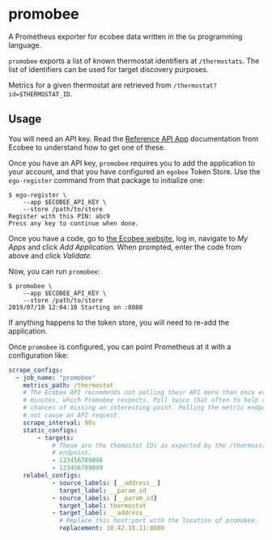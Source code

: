 # promobee

A Prometheus exporter for ecobee data written in the `Go` programming language.

`promobee` exports a list of known thermostat identifiers at `/thermostats`. The
list of identifiers can be used for target discovery purposes.

Metrics for a given thermostat are retrieved from
`/thermostat?id=$THERMOSTAT_ID`.

## Usage

You will need an API key. Read the [Reference API
App](https://www.ecobee.com/home/developer/api/sample-apps/reference-api-app.shtml)
documentation from Ecobee to understand how to get one of these.

Once you have an API key, `promobee` requires you to add the application to your
account, and that you have configured an `egobee` Token Store. Use the
`ego-register` command from that package to initialize one:

```console
$ ego-register \
    --app $ECOBEE_API_KEY \
    --store /path/to/store
Register with this PIN: abc9
Press any key to continue when done.
```

Once you have a code, go to [the Ecobee website](https://www.ecobee.com/), log
in, navigate to _My Apps_ and click _Add Application._ When prompted, enter the
code from above and click _Validate._

Now, you can run `promobee`:

```console
$ promobee \
    --app $ECOBEE_API_KEY \
    --store /path/to/store
2019/07/10 12:04:10 Starting on :8080
```

If anything happens to the token store, you will need to re-add the application.

Once `promobee` is configured, you can point Prometheus at it with a
configuration like:

```yaml
scrape_configs:
  - job_name: "promobee"
    metrics_path: /thermostat
    # The Ecobee API recommends not polling their API more than once every 3
    # minutes, which Promobee respects. Poll twice that often to help reduce
    # chances of missing an interesting point. Polling the metric endpoint does
    # not cause an API request.
    scrape_interval: 90s
    static_configs:
        - targets:
            # These are the themostat IDs as exported by the /thermostats
            # endpoint.
            - 123456789098
            - 123456789099
    relabel_configs:
            - source_labels: [__address__]
              target_label: __param_id
            - source_labels: [__param_id]
              target_label: thermostat
            - target_label: __address__
              # Replace this host:port with the location of promobee.
              replacement: 10.42.18.11:8080
```

